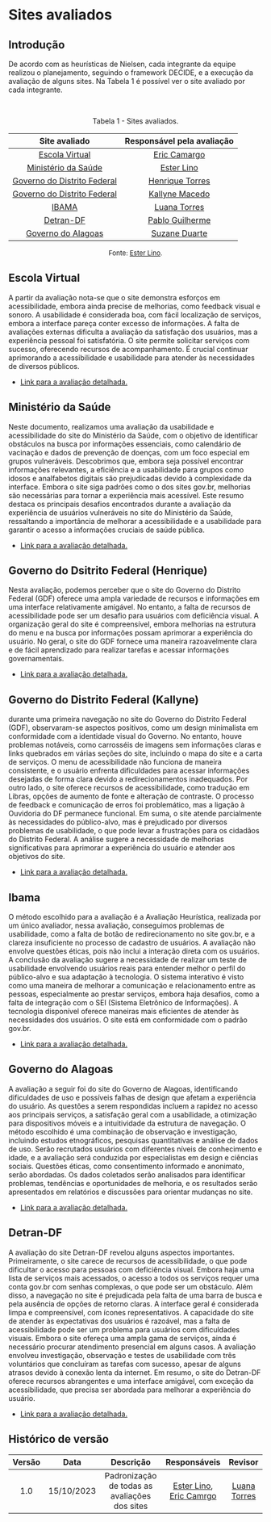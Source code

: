 # **Sites avaliados**

## Introdução

De acordo com as heurísticas de Nielsen, cada integrante da equipe realizou o planejamento, seguindo o framework DECIDE, e a execução da avaliação de alguns sites. Na Tabela 1 é possível ver o site avaliado por cada integrante.

<br><figcaption align="center">Tabela 1 - Sites avaliados.</figcaption>

<center>

| Site avaliado | Responsável pela avaliação|
| :---------------------------------------------: | :----------------------:
| [Escola Virtual](#escola-virtual) | [Eric Camargo](https://github.com/ericcs10)
| [Ministério da Saúde](#ministério-da-saúde) | [Ester Lino](https://github.com/esteerlino)
| [Governo do Distrito Federal](#gdf1) | [Henrique Torres](https://github.com/henriqtorresl)
| [Governo do Distrito Federal](#gdf2) |[Kallyne Macedo](https://github.com/kalipassos)
| [IBAMA](#ibama)| [Luana Torres](https://github.com/luanatorress)
| [Detran-DF](#detran-df)| [Pablo Guilherme](https://github.com/PabloGJBS)
| [Governo do Alagoas](#governo-alagoas)| [Suzane Duarte](https://github.com/suzaneduarte)

</center>

<font size="2"><p style="text-align: center">Fonte: [Ester Lino](https://github.com/esteerlino).</p></font>

## Escola Virtual

A partir da avaliação nota-se que o site demonstra esforços em acessibilidade, embora ainda precise de melhorias, como feedback visual e sonoro. A usabilidade é considerada boa, com fácil localização de serviços, embora a interface pareça conter excesso de informações. A falta de avaliações externas dificulta a avaliação da satisfação dos usuários, mas a experiência pessoal foi satisfatória. O site permite solicitar serviços com sucesso, oferecendo recursos de acompanhamento. É crucial continuar aprimorando a acessibilidade e usabilidade para atender às necessidades de diversos públicos.

* [Link para a avaliação detalhada.](avaliacoes/avaliacao-escola-virtual.pdf)

## Ministério da Saúde

Neste documento, realizamos uma avaliação da usabilidade e acessibilidade do site do Ministério da Saúde, com o objetivo de identificar obstáculos na busca por informações essenciais, como calendário de vacinação e dados de prevenção de doenças, com um foco especial em grupos vulneráveis. Descobrimos que, embora seja possível encontrar informações relevantes, a eficiência e a usabilidade para grupos como idosos e analfabetos digitais são prejudicadas devido à complexidade da interface. Embora o site siga padrões como o dos sites gov.br, melhorias são necessárias para tornar a experiência mais acessível. Este resumo destaca os principais desafios encontrados durante a avaliação da experiência de usuários vulneráveis no site do Ministério da Saúde, ressaltando a importância de melhorar a acessibilidade e a usabilidade para garantir o acesso a informações cruciais de saúde pública.

* [Link para a avaliação detalhada.](avaliacoes/avaliacao-ministerio-saude.pdf)

## Governo do Dsitrito Federal (Henrique)

Nesta avaliação, podemos perceber que o site do Governo do Distrito Federal (GDF) oferece uma ampla variedade de recursos e informações em uma interface relativamente amigável. No entanto, a falta de recursos de acessibilidade pode ser um desafio para usuários com deficiência visual. A organização geral do site é compreensível, embora melhorias na estrutura do menu e na busca por informações possam aprimorar a experiência do usuário. No geral, o site do GDF fornece uma maneira razoavelmente clara e de fácil aprendizado para realizar tarefas e acessar informações governamentais.

* [Link para a avaliação detalhada.](avaliacoes/avaliacao-gdf-henrique.pdf)

## Governo do Distrito Federal (Kallyne)

durante uma primeira navegação no site do Governo do Distrito Federal (GDF), observaram-se aspectos positivos, como um design minimalista em conformidade com a identidade visual do Governo. No entanto, houve problemas notáveis, como carrosséis de imagens sem informações claras e links quebrados em várias seções do site, incluindo o mapa do site e a carta de serviços. O menu de acessibilidade não funciona de maneira consistente, e o usuário enfrenta dificuldades para acessar informações desejadas de forma clara devido a redirecionamentos inadequados. Por outro lado, o site oferece recursos de acessibilidade, como tradução em Libras, opções de aumento de fonte e alteração de contraste. O processo de feedback e comunicação de erros foi problemático, mas a ligação à Ouvidoria do DF permanece funcional. Em suma, o site atende parcialmente às necessidades do público-alvo, mas é prejudicado por diversos problemas de usabilidade, o que pode levar a frustrações para os cidadãos do Distrito Federal. A análise sugere a necessidade de melhorias significativas para aprimorar a experiência do usuário e atender aos objetivos do site.

* [Link para a avaliação detalhada.](avaliacoes/avaliacao-gdf-kallyne.pdf)

## Ibama

O método escolhido para a avaliação é a Avaliação Heurística, realizada por um único avaliador, nessa avaliação, conseguimos problemas de usabilidade, como a falta de botão de redirecionamento no site gov.br, e a clareza insuficiente no processo de cadastro de usuários. A avaliação não envolve questões éticas, pois não inclui a interação direta com os usuários. A conclusão da avaliação sugere a necessidade de realizar um teste de usabilidade envolvendo usuários reais para entender melhor o perfil do público-alvo e sua adaptação à tecnologia. O sistema interativo é visto como uma maneira de melhorar a comunicação e relacionamento entre as pessoas, especialmente ao prestar serviços, embora haja desafios, como a falta de integração com o SEI (Sistema Eletrônico de Informações). A tecnologia disponível oferece maneiras mais eficientes de atender às necessidades dos usuários. O site está em conformidade com o padrão gov.br. 

* [Link para a avaliação detalhada.](avaliacoes/avaliacao-ibama.pdf)

## Governo do Alagoas

A avaliação a seguir foi do site do Governo de Alagoas, identificando dificuldades de uso e possíveis falhas de design que afetam a experiência do usuário. As questões a serem respondidas incluem a rapidez no acesso aos principais serviços, a satisfação geral com a usabilidade, a otimização para dispositivos móveis e a intuitividade da estrutura de navegação. O método escolhido é uma combinação de observação e investigação, incluindo estudos etnográficos, pesquisas quantitativas e análise de dados de uso. Serão recrutados usuários com diferentes níveis de conhecimento e idade, e a avaliação será conduzida por especialistas em design e ciências sociais. Questões éticas, como consentimento informado e anonimato, serão abordadas. Os dados coletados serão analisados para identificar problemas, tendências e oportunidades de melhoria, e os resultados serão apresentados em relatórios e discussões para orientar mudanças no site.

* [Link para a avaliação detalhada.](avaliacoes/avaliacao-governo-alagoas.pdf)

## Detran-DF

A avaliação do site Detran-DF revelou alguns aspectos importantes. Primeiramente, o site carece de recursos de acessibilidade, o que pode dificultar o acesso para pessoas com deficiência visual. Embora haja uma lista de serviços mais acessados, o acesso a todos os serviços requer uma conta gov.br com senhas complexas, o que pode ser um obstáculo. Além disso, a navegação no site é prejudicada pela falta de uma barra de busca e pela ausência de opções de retorno claras. A interface geral é considerada limpa e compreensível, com ícones representativos. A capacidade do site de atender às expectativas dos usuários é razoável, mas a falta de acessibilidade pode ser um problema para usuários com dificuldades visuais. Embora o site ofereça uma ampla gama de serviços, ainda é necessário procurar atendimento presencial em alguns casos. A avaliação envolveu investigação, observação e testes de usabilidade com três voluntários que concluíram as tarefas com sucesso, apesar de alguns atrasos devido à conexão lenta da internet. Em resumo, o site do Detran-DF oferece recursos abrangentes e uma interface amigável, com exceção da acessibilidade, que precisa ser abordada para melhorar a experiência do usuário.

* [Link para a avaliação detalhada.](avaliacoes/avaliacao-detran-df.pdf)

## Histórico de versão

| Versão |    Data    |                  Descrição                   |      Responsáveis      |    Revisor    |
| :----: | :--------: | :------------------------------------------: | :--------------------: | :-----------: |
|  1.0   | 15/10/2023 | Padronização de todas as avaliações dos sites | [Ester Lino](https://github.com/esteerlino), [Eric Camrgo](https://github.com/ericcs10) | [Luana Torres](https://github.com/luanatorress) |
